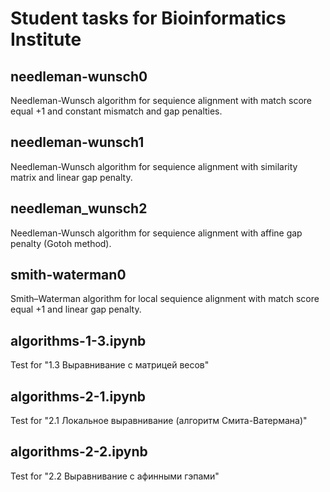 # Student tasks for Bioinformatics Institute
## needleman-wunsch0
Needleman-Wunsch algorithm for sequience alignment with match score equal +1 and constant mismatch and gap penalties.
## needleman-wunsch1
Needleman-Wunsch algorithm for sequience alignment with similarity matrix and linear gap penalty.
## needleman_wunsch2
Needleman-Wunsch algorithm for sequience alignment with affine gap penalty (Gotoh method).
## smith-waterman0
Smith–Waterman algorithm for local sequience alignment with match score equal +1 and linear gap penalty.
## algorithms-1-3.ipynb
Test for "1.3 Выравнивание с матрицей весов"
## algorithms-2-1.ipynb
Test for "2.1 Локальное выравнивание (алгоритм Смита-Ватермана)"
## algorithms-2-2.ipynb
Test for "2.2 Выравнивание с афинными гэпами"

